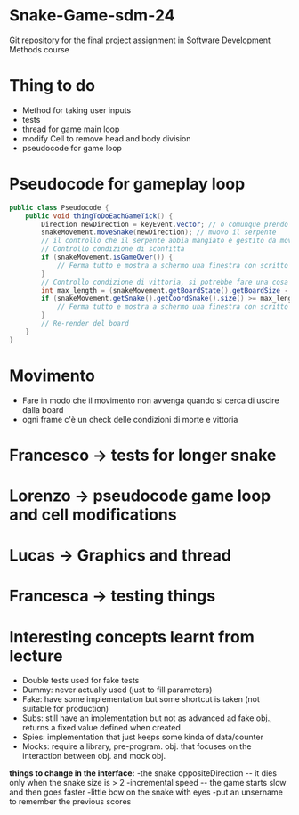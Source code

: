 # Snake-Game-sdm-24
Git repository for the final project assignment in Software Development Methods course

# Thing to do
- Method for taking user inputs
- tests
- thread for game main loop
- modify Cell to remove head and body division
- pseudocode for game loop

# Pseudocode for gameplay loop
```java
public class Pseudocode {
    public void thingToDoEachGameTick() {
        Direction newDirection = keyEvent.vector; // o comunque prendo la direzione del keyEvent
        snakeMovement.moveSnake(newDirection); // muovo il serpente
        // il controllo che il serpente abbia mangiato è gestito da moveSnake direttamente, quindi non te ne devi preoccupare qui
        // Controllo condizione di sconfitta
        if (snakeMovement.isGameOver()) {
            // Ferma tutto e mostra a schermo una finestra con scritto che hai perso :(
        }
        // Controllo condizione di vittoria, si potrebbe fare una cosa tipo
        int max_length = (snakeMovement.getBoardState().getBoardSize - 2)*(snakeMovement.getBoardState().getBoardSize - 2);
        if (snakeMovement.getSnake().getCoordSnake().size() >= max_length) {
            // Ferma tutto e mostra a schermo una finestra con scritto che hai vinto :)
        }
        // Re-render del board
    }
}
```

# Movimento
- Fare in modo che il movimento non avvenga quando si cerca di uscire dalla board
- ogni frame c'è un check delle condizioni di morte e vittoria


# Francesco -> tests for longer snake
# Lorenzo -> pseudocode game loop and cell modifications
# Lucas -> Graphics and thread 
# Francesca -> testing things



# Interesting concepts learnt from lecture
-  Double tests used for fake tests 
  - Dummy: never actually used (just to fill parameters)
  - Fake: have some implementation but some shortcut is taken (not suitable for production)
  - Subs: still have an implementation but not as advanced ad fake obj., returns a fixed value defined when created
  - Spies: implementation that just keeps some kinda of data/counter
  - Mocks: require a library, pre-program. obj. that focuses on the interaction between obj. and mock obj.

**things to change in the interface:** 
-the snake oppositeDirection -- it dies only when the snake size is > 2 
-incremental speed -- the game starts slow and then goes faster
-little bow on the snake with eyes
-put an unsername to remember the previous scores 
